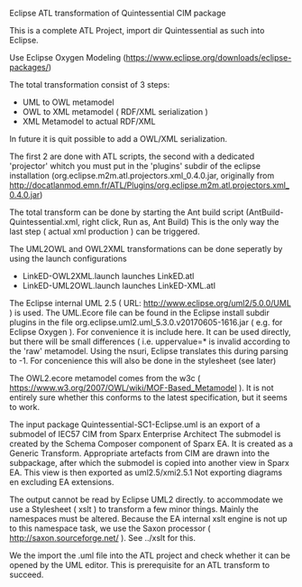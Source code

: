 Eclipse ATL transformation of Quintessential CIM package 

This is a complete ATL Project, import dir Quintessential as such into Eclipse.

Use Eclipse Oxygen Modeling (https://www.eclipse.org/downloads/eclipse-packages/)

The total transformation consist of 3 steps:
- UML to OWL metamodel
- OWL to XML metamodel ( RDF/XML serialization )
- XML Metamodel to actual RDF/XML

In future it is quit possible to add a OWL/XML serialization.

The first 2 are done with ATL scripts, the second with a dedicated 'projector' whitch you must put in the 'plugins' subdir of the eclipse installation (org.eclipse.m2m.atl.projectors.xml_0.4.0.jar, originally from  http://docatlanmod.emn.fr/ATL/Plugins/org.eclipse.m2m.atl.projectors.xml_0.4.0.jar)

The total transform can be done by starting the Ant build script (AntBuild-Quintessential.xml, right click, Run as, Ant Build)
This is the only way the last step ( actual xml production ) can be triggered.

The UML2OWL and OWL2XML transformations can be done seperatly by using the launch configurations 
- LinkED-OWL2XML.launch launches LinkED.atl
- LinkED-UML2OWL.launch launches LinkED-XML.atl

The Eclipse internal UML 2.5 ( URL: http://www.eclipse.org/uml2/5.0.0/UML ) is used. The UML.Ecore file can be found in the Eclipse install subdir plugins in the file org.eclipse.uml2.uml_5.3.0.v20170605-1616.jar ( e.g. for Eclipse Oxygen ). For convenience it is include here. It can be used directly, but there will be small differences ( i.e. uppervalue=* is invalid according to the 'raw' metamodel. Using the nsuri, Eclipse translates this during parsing to -1. For concenience this will also be done in the stylesheet (see later)  

The OWL2.ecore metamodel comes from the w3c ( https://www.w3.org/2007/OWL/wiki/MOF-Based_Metamodel ). It is not entirely sure whether this conforms to the latest specification, but it seems to work. 


The input package Quintessential-SC1-Eclipse.uml is an export of a submodel of IEC57 CIM from Sparx Enterprise Architect
The submodel is created by the Schema Composer component of Sparx EA. It is created as a Generic Transform. Appropriate artefacts from CIM are drawn into the subpackage, after which the submodel is copied into another view in Sparx EA. This view is then exported as uml2.5/xmi2.5.1 Not exporting diagrams en excluding EA extensions.

The output cannot be read by Eclipse UML2 directly. to accommodate we use a Stylesheet ( xslt ) to transform a few minor things.
Mainly the namespaces must be altered. 
Because the EA internal xslt engine is not up to this namespace task, we use the Saxon processor ( http://saxon.sourceforge.net/ ).
See ../xslt for this.

We the import the .uml file into the ATL project and check whether it can be opened by the UML editor. This is prerequisite for an ATL transform to succeed.
